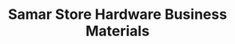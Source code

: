 ---
title: "Samar Store Hardware Business Materials"
url: /ganta/samar-store-hardware-business-materials/
shop: Eisenwaren
---